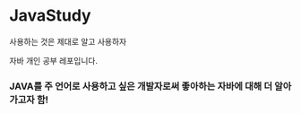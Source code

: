 # JavaStudy
사용하는 것은 제대로 알고 사용하자
<br>

자바 개인 공부 레포입니다.

### JAVA를 주 언어로 사용하고 싶은 개발자로써 좋아하는 자바에 대해 더 알아가고자 함!

